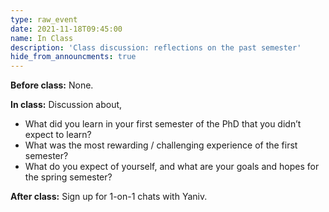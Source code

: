```yaml
---
type: raw_event
date: 2021-11-18T09:45:00
name: In Class
description: 'Class discussion: reflections on the past semester'
hide_from_announcments: true
---
```


**Before class:** None.

**In class:** Discussion about,
* What did you learn in your first semester of the PhD that you didn’t expect to learn?
* What was the most rewarding / challenging experience of the first semester?
* What do you expect of yourself, and what are your goals and hopes for the spring semester?

**After class:** Sign up for 1-on-1 chats with Yaniv.
